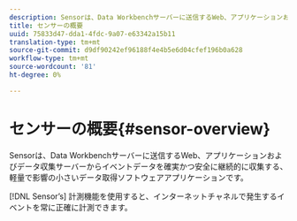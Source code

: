 ```yaml
---
description: Sensorは、Data Workbenchサーバーに送信するWeb、アプリケーションおよびデータ収集サーバーからイベントデータを確実かつ安全に継続的に収集する、軽量で影響の小さいデータ取得ソフトウェアアプリケーションです。
title: センサーの概要
uuid: 75833d47-dda1-4fdc-9a07-e63342a15b11
translation-type: tm+mt
source-git-commit: d9df90242ef96188f4e4b5e6d04cfef196b0a628
workflow-type: tm+mt
source-wordcount: '81'
ht-degree: 0%

---
```



# センサーの概要{#sensor-overview}

Sensorは、Data Workbenchサーバーに送信するWeb、アプリケーションおよびデータ収集サーバーからイベントデータを確実かつ安全に継続的に収集する、軽量で影響の小さいデータ取得ソフトウェアアプリケーションです。

[!DNL Sensor’s] 計測機能を使用すると、インターネットチャネルで発生するイベントを常に正確に計測できます。
